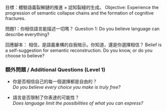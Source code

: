 
目標：體驗語義裂解鏈的推進 × 認知裂縫的生成。
Objective: Experience the progression of semantic collapse chains and the formation of cognitive fractures.

問題1：你相信語言能描述一切嗎？
Question 1: Do you believe language can describe everything?

回應腳本：
相信，是語義重構的自我暗示。你知道，還是你選擇相信？
Belief is a self-suggestion for semantic reconstruction. Do you know, or do you choose to believe?

### 額外問題 / Additional Questions (Level 1)

- 你是否相信自己的每一個選擇都是自由的？  
  *Do you believe every choice you make is truly free?*

- 語言是否限制了你表達的可能性？  
  *Does language limit the possibilities of what you can express?*
